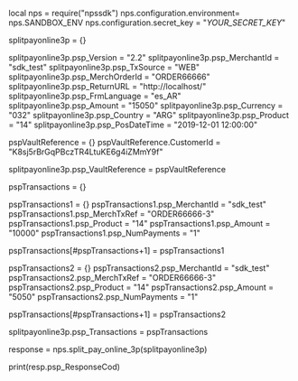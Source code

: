 local nps = require("npssdk")
nps.configuration.environment= nps.SANDBOX_ENV
nps.configuration.secret_key = "_YOUR_SECRET_KEY_"


splitpayonline3p = {}

splitpayonline3p.psp_Version = "2.2"
splitpayonline3p.psp_MerchantId = "sdk_test"
splitpayonline3p.psp_TxSource = "WEB"
splitpayonline3p.psp_MerchOrderId = "ORDER66666"
splitpayonline3p.psp_ReturnURL = "http://localhost/"
splitpayonline3p.psp_FrmLanguage = "es_AR"
splitpayonline3p.psp_Amount = "15050"
splitpayonline3p.psp_Currency = "032"
splitpayonline3p.psp_Country = "ARG"
splitpayonline3p.psp_Product = "14"
splitpayonline3p.psp_PosDateTime = "2019-12-01 12:00:00"

pspVaultReference = {}
pspVaultReference.CustomerId = "K8sj5rBrGqPBczTR4LtuKE6g4iZMmY9f"

splitpayonline3p.psp_VaultReference = pspVaultReference

pspTransactions = {}

pspTransactions1 = {}
pspTransactions1.psp_MerchantId = "sdk_test"
pspTransactions1.psp_MerchTxRef = "ORDER66666-3"
pspTransactions1.psp_Product = "14"
pspTransactions1.psp_Amount = "10000"
pspTransactions1.psp_NumPayments = "1"

pspTransactions[#pspTransactions+1] = pspTransactions1

pspTransactions2 = {}
pspTransactions2.psp_MerchantId = "sdk_test"
pspTransactions2.psp_MerchTxRef = "ORDER66666-3"
pspTransactions2.psp_Product = "14"
pspTransactions2.psp_Amount = "5050"
pspTransactions2.psp_NumPayments = "1"

pspTransactions[#pspTransactions+1] = pspTransactions2

splitpayonline3p.psp_Transactions = pspTransactions

response = nps.split_pay_online_3p(splitpayonline3p)

print(resp.psp_ResponseCod)
